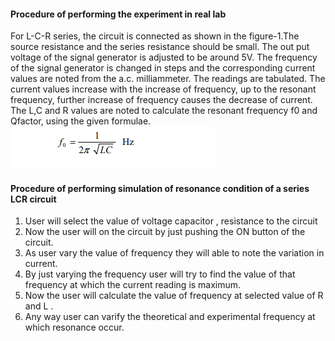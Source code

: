 <h4> Procedure of performing the experiment in real lab </h4>

For L-C-R series, the circuit is connected as shown in the figure-1.The
source resistance and the series resistance should be small. The out put voltage of the
signal generator is adjusted to be around 5V. The frequency of the signal generator is
changed in steps and the corresponding current values are noted from the a.c. milliammeter. The readings are tabulated. The current values increase with the increase of
frequency, up to the resonant frequency, further increase of frequency causes the decrease
of current. The L,C and R values are noted to calculate the resonant frequency f0 and Qfactor, using the given formulae. <br>
<img src="images/anand6.png"> <br>









<h4> Procedure of performing simulation of  resonance condition of a series LCR circuit </h4>
<ol>
  <li>User will select the value of voltage capacitor , resistance to the circuit </li>
<li>Now the user will on the circuit by just pushing the ON button of the circuit.</li>
<li> As user vary the value of frequency they will able to note the variation in current.</li>
<li>By just varying the frequency user will try to find the value of that frequency at which the current reading is maximum.</li>
<li> Now the user will calculate the value of frequency at selected value of R and L . </li>
<li> Any way user can varify the theoretical and experimental  frequency at which resonance occur.</li>
</ol>
